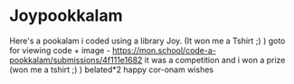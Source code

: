 # Joypookkalam
Here's a pookalam i coded using a library Joy. (It won me a Tshirt ;) )
goto for viewing code + image - https://mon.school/code-a-pookkalam/submissions/4f111e1682
it was a competition and i won a prize
(won me a tshirt ;) )
belated*2 happy cor-onam wishes
